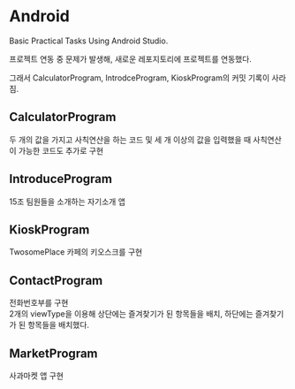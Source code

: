# Android
Basic Practical Tasks Using Android Studio.

프로젝트 연동 중 문제가 발생해, 새로운 레포지토리에 프로젝트를 연동했다.

그래서 CalculatorProgram, IntrodceProgram, KioskProgram의 커밋 기록이 사라짐.

## CalculatorProgram
두 개의 값을 가지고 사칙연산을 하는 코드 및 세 개 이상의 값을 입력했을 때 사칙연산이 가능한 코드도 추가로 구현

## IntroduceProgram
15조 팀원들을 소개하는 자기소개 앱

## KioskProgram
TwosomePlace 카페의 키오스크를 구현

## ContactProgram
전화번호부를 구현<br/>
2개의 viewType을 이용해 상단에는 즐겨찾기가 된 항목들을 배치, 하단에는 즐겨찾기가 된 항목들을 배치했다.

## MarketProgram
사과마켓 앱 구현 
